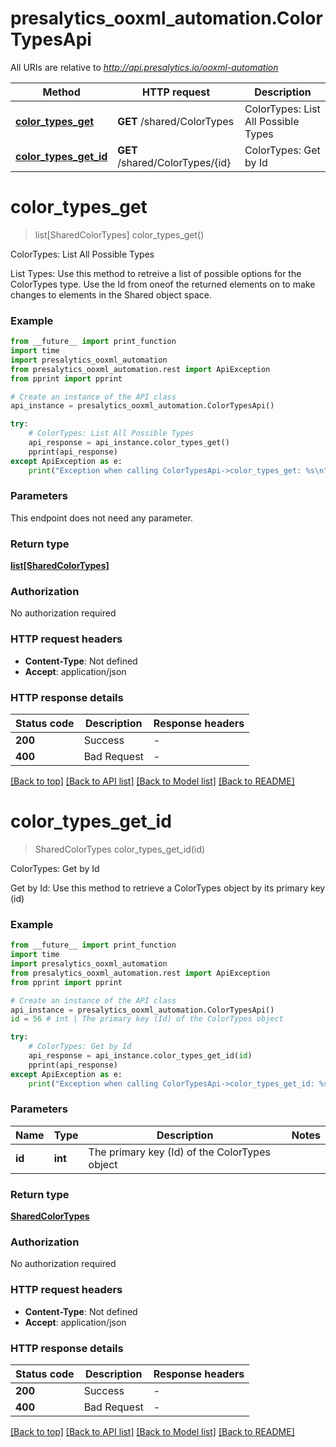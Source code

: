 # presalytics_ooxml_automation.ColorTypesApi

All URIs are relative to *http://api.presalytics.io/ooxml-automation*

Method | HTTP request | Description
------------- | ------------- | -------------
[**color_types_get**](ColorTypesApi.md#color_types_get) | **GET** /shared/ColorTypes | ColorTypes: List All Possible Types
[**color_types_get_id**](ColorTypesApi.md#color_types_get_id) | **GET** /shared/ColorTypes/{id} | ColorTypes: Get by Id


# **color_types_get**
> list[SharedColorTypes] color_types_get()

ColorTypes: List All Possible Types

List Types: Use this method to retreive a list of possible options for the ColorTypes type. Use the Id from oneof the returned elements on to make changes to elements in the Shared object space.

### Example

```python
from __future__ import print_function
import time
import presalytics_ooxml_automation
from presalytics_ooxml_automation.rest import ApiException
from pprint import pprint

# Create an instance of the API class
api_instance = presalytics_ooxml_automation.ColorTypesApi()

try:
    # ColorTypes: List All Possible Types
    api_response = api_instance.color_types_get()
    pprint(api_response)
except ApiException as e:
    print("Exception when calling ColorTypesApi->color_types_get: %s\n" % e)
```

### Parameters
This endpoint does not need any parameter.

### Return type

[**list[SharedColorTypes]**](SharedColorTypes.md)

### Authorization

No authorization required

### HTTP request headers

 - **Content-Type**: Not defined
 - **Accept**: application/json

### HTTP response details
| Status code | Description | Response headers |
|-------------|-------------|------------------|
**200** | Success |  -  |
**400** | Bad Request |  -  |

[[Back to top]](#) [[Back to API list]](../README.md#documentation-for-api-endpoints) [[Back to Model list]](../README.md#documentation-for-models) [[Back to README]](../README.md)

# **color_types_get_id**
> SharedColorTypes color_types_get_id(id)

ColorTypes: Get by Id

Get by Id: Use this method to retrieve a ColorTypes object by its primary key (id)

### Example

```python
from __future__ import print_function
import time
import presalytics_ooxml_automation
from presalytics_ooxml_automation.rest import ApiException
from pprint import pprint

# Create an instance of the API class
api_instance = presalytics_ooxml_automation.ColorTypesApi()
id = 56 # int | The primary key (Id) of the ColorTypes object

try:
    # ColorTypes: Get by Id
    api_response = api_instance.color_types_get_id(id)
    pprint(api_response)
except ApiException as e:
    print("Exception when calling ColorTypesApi->color_types_get_id: %s\n" % e)
```

### Parameters

Name | Type | Description  | Notes
------------- | ------------- | ------------- | -------------
 **id** | **int**| The primary key (Id) of the ColorTypes object | 

### Return type

[**SharedColorTypes**](SharedColorTypes.md)

### Authorization

No authorization required

### HTTP request headers

 - **Content-Type**: Not defined
 - **Accept**: application/json

### HTTP response details
| Status code | Description | Response headers |
|-------------|-------------|------------------|
**200** | Success |  -  |
**400** | Bad Request |  -  |

[[Back to top]](#) [[Back to API list]](../README.md#documentation-for-api-endpoints) [[Back to Model list]](../README.md#documentation-for-models) [[Back to README]](../README.md)

